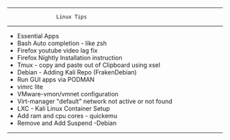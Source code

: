 ------------------------------------------------
                    Linux Tips                   
________________________________________________

* Essential Apps 
* Bash Auto completion - like zsh
* Firefox youtube video lag fix
* Firefox Nightly Installation instruction 
* Tmux - copy and paste out of Clipboard using xsel
* Debian - Adding Kali Repo (FrakenDebian)
* Run GUI apps via PODMAN
* vimrc lite
* VMware-vmon/vmnet configuration
* Virt-manager "default" network not active or not found
* LXC - Kali Linux Container Setup
* Add ram and cpu cores - quickemu
* Remove and Add Suspend -Debian

-------------------------------------------------
